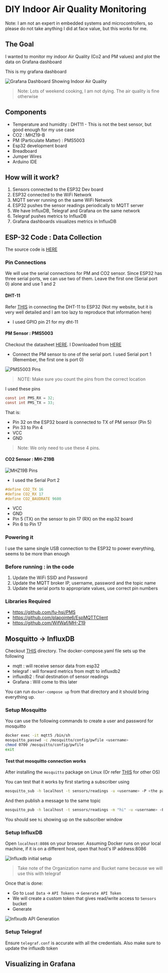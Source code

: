 # DIY Indoor Air Quality Monitoring

Note: I am not an expert in embedded systems and microcontrollers, so please do not take anything
I did at face value, but this works for me.

## The Goal

I wanted to monitor my indoor Air Quality (Co2 and PM values) and plot the data on Grafana dashboard

This is my grafana dashboard

![Grafana Dashboard Showing Indoor Air Quality](./images/grafana-air-quality.png)

> Note: Lots of weekend cooking, I am not dying. The air quality is fine otherwise

## Components

- Temperature and humidity : DHT11 - This is not the best sensor, but good enough for my use case
- CO2 : MHZ19-B
- PM (Particulate Matter) : PMS5003
- Esp32 development board
- Breadboard
- Jumper Wires
- Arduino IDE


## How will it work?

1. Sensors connected to the ESP32 Dev board
2. ESP32 connected to the WiFi Network
3. MQTT server running on the same WiFi Network
4. ESP32 pushes the sensor readings periodically to MQTT server
5. We have InfluxDB, Telegraf and Grafana on the same network
6. Telegraf pushes metrics to InfluxDB
7. Grafana dashboards visualizes metrics in InfluxDB

## ESP-32 Code : Data Collection

The source code is [HERE](./esp32-code/)

### Pin Connections

We will use the serial connections for PM and CO2 sensor. Since ESP32 has three serial ports, we can use 
two of them. Leave the first one (Serial port 0) alone and use 1 and 2

#### DHT-11

Refer [THIS](https://randomnerdtutorials.com/esp32-dht11-dht22-temperature-humidity-sensor-arduino-ide/) in connecting the DHT-11 to ESP32 (Not my website, but it is very well detailed and I am too lazy to reproduce that information here)

- I used GPIO pin 21 for my dht-11

#### PM Sensor : PMS5003

Checkout the datasheet [HERE](./datasheets/plantower-pms5003-manual_v2-3.pdf). I Downloaded from [HERE](https://www.aqmd.gov/docs/default-source/aq-spec/resources-page/plantower-pms5003-manual_v2-3.pdf)

- Connect the PM sensor to one of the serial port. I used Serial port 1 (Remember, the first one is port 0)

![PMS5003 Pins](./datasheets/PMS5003-pins.png)

> NOTE: Make sure you count the pins from the correct location

I used these pins
```c
const int PMS_RX = 32;
const int PMS_TX = 33;
```
That is:
- Pin 32 on the ESP32 board is connected to TX of PM sensor (Pin 5)
- Pin 33 to Pin 4
- VCC
- GND

> Note: We only need to use these 4 pins. 



#### CO2 Sensor : MH-Z19B

![MHZ19B Pins](./datasheets/MHZ19B-pins.png)

- I used the Serial Port 2

```c
#define CO2_TX 16
#define CO2_RX 17
#define CO2_BAUDRATE 9600
```

- VCC
- GND
- Pin 5 (TX) on the sensor to pin 17 (RX) on the esp32 board
- Pin 6 to Pin 17

### Powering it

I use the same single USB connection to the ESP32 to power everything, seems to be more
than enough

### Before running :  in the code

1. Update the WiFi SSID and Password
2. Update the MQTT broker IP, username, password and the topic name
3. Update the serial ports to appropriate values, use correct pin numbers

### Libraries Required

- https://github.com/fu-hsi/PMS
- https://github.com/plapointe6/EspMQTTClient
- https://github.com/WifWaf/MH-Z19

## Mosquitto -> InfluxDB

Checkout [THIS](./mqtt-influxdb-grafana/) directory. The docker-compose.yaml file sets up the following

- mqtt : will receive sensor data from esp32
- telegraf : will forward metrics from mqtt to influxdb2
- influxdb2 : final destination of sensor readings
- Grafana : Will come to this later

You can run `docker-compose up` from that directory and it should bring everything up.

### Setup Mosquitto

You can use the following commands to create a user and password for mosquitto

```bash
docker exec -it mqtt5 /bin/sh
mosquitto_passwd -c /mosquitto/config/pwfile <username>
chmod 0700 /mosquitto/config/pwfile
exit
```


#### Test that mosquitto connection works

After installing the `mosquitto` package on Linux (Or refer [THIS](https://mosquitto.org/download/) for other OS)

You can test that it works by first starting a subscriber using
```bash
mosquitto_sub -h localhost -t sensors/readings -u <username> -P <the password>
```

And then publish a message to the same topic
```bash
mosquitto_pub -h localhost -t sensors/readings -m "hi" -u <username> -P <the password>
```

You should see `hi` showing up on the subscriber window

### Setup InfluxDB

Open `localhost:8086` on your browser. Assuming Docker runs on your local machine, if it is on a different host, open that host's IP address:8086

![Influxdb initial setup](./images/influxdb-step-1.png)

> Take note of the Organization name and Bucket name because we will use this with telegraf

Once that is done:
- Go to `Load Data` -> `API Tokens` -> `Generate API Token`
- We will create a custom token that gives read/write access to `Sensors` bucket
- Generate

![Inflxudb API Generation](./images/influxdb-step-2.png)

### Setup Telegraf

Ensure `telegraf.conf` is accurate with all the credentials.
Also make sure to update the influxdb token 

## Visualizing in Grafana

